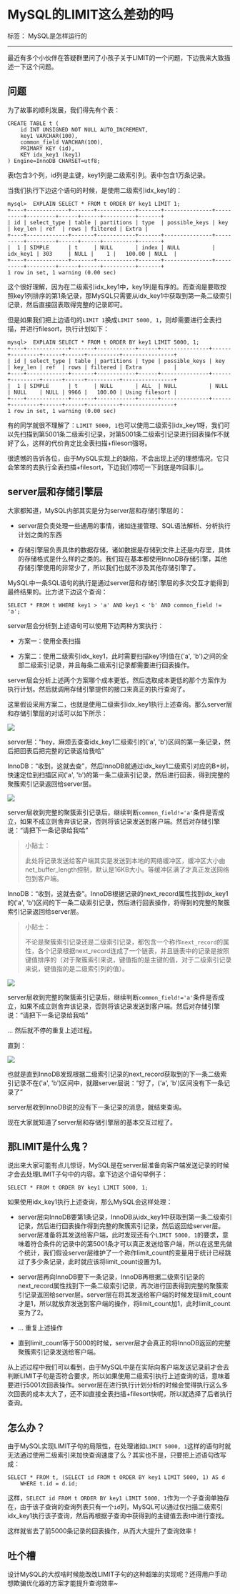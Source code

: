 MySQL的LIMIT这么差劲的吗
=================

标签： MySQL是怎样运行的

* * *

最近有多个小伙伴在答疑群里问了小孩子关于LIMIT的一个问题，下边我来大致描述一下这个问题。

问题
--

为了故事的顺利发展，我们得先有个表：

    CREATE TABLE t (
        id INT UNSIGNED NOT NULL AUTO_INCREMENT,
        key1 VARCHAR(100),
        common_field VARCHAR(100),
        PRIMARY KEY (id),
        KEY idx_key1 (key1)
    ) Engine=InnoDB CHARSET=utf8;
    

表t包含3个列，id列是主键，key1列是二级索引列。表中包含1万条记录。

当我们执行下边这个语句的时候，是使用二级索引idx\_key1的：

    mysql>  EXPLAIN SELECT * FROM t ORDER BY key1 LIMIT 1;
    +----+-------------+-------+------------+-------+---------------+----------+---------+------+------+----------+-------+
    | id | select_type | table | partitions | type  | possible_keys | key      | key_len | ref  | rows | filtered | Extra |
    +----+-------------+-------+------------+-------+---------------+----------+---------+------+------+----------+-------+
    |  1 | SIMPLE      | t     | NULL       | index | NULL          | idx_key1 | 303     | NULL |    1 |   100.00 | NULL  |
    +----+-------------+-------+------------+-------+---------------+----------+---------+------+------+----------+-------+
    1 row in set, 1 warning (0.00 sec)
    

这个很好理解，因为在二级索引idx\_key1中，key1列是有序的。而查询是要取按照key1列排序的第1条记录，那MySQL只需要从idx\_key1中获取到第一条二级索引记录，然后直接回表取得完整的记录即可。

但是如果我们把上边语句的`LIMIT 1`换成`LIMIT 5000, 1`，则却需要进行全表扫描，并进行filesort，执行计划如下：

    mysql>  EXPLAIN SELECT * FROM t ORDER BY key1 LIMIT 5000, 1;
    +----+-------------+-------+------------+------+---------------+------+---------+------+------+----------+----------------+
    | id | select_type | table | partitions | type | possible_keys | key  | key_len | ref  | rows | filtered | Extra          |
    +----+-------------+-------+------------+------+---------------+------+---------+------+------+----------+----------------+
    |  1 | SIMPLE      | t     | NULL       | ALL  | NULL          | NULL | NULL    | NULL | 9966 |   100.00 | Using filesort |
    +----+-------------+-------+------------+------+---------------+------+---------+------+------+----------+----------------+
    1 row in set, 1 warning (0.00 sec)
    

有的同学就很不理解了：`LIMIT 5000, 1`也可以使用二级索引idx\_key1呀，我们可以先扫描到第5001条二级索引记录，对第5001条二级索引记录进行回表操作不就好了么，这样的代价肯定比全表扫描+filesort强呀。

很遗憾的告诉各位，由于MySQL实现上的缺陷，不会出现上述的理想情况，它只会笨笨的去执行全表扫描+filesort，下边我们唠叨一下到底是咋回事儿。

server层和存储引擎层
-------------

大家都知道，MySQL内部其实是分为server层和存储引擎层的：

*   server层负责处理一些通用的事情，诸如连接管理、SQL语法解析、分析执行计划之类的东西
    
*   存储引擎层负责具体的数据存储，诸如数据是存储到文件上还是内存里，具体的存储格式是什么样的之类的。我们现在基本都使用InnoDB存储引擎，其他存储引擎使用的非常少了，所以我们也就不涉及其他存储引擎了。
    

MySQL中一条SQL语句的执行是通过server层和存储引擎层的多次交互才能得到最终结果的。比方说下边这个查询：

    SELECT * FROM t WHERE key1 > 'a' AND key1 < 'b' AND common_field != 'a';
    

server层会分析到上述语句可以使用下边两种方案执行：

*   方案一：使用全表扫描
    
*   方案二：使用二级索引idx\_key1，此时需要扫描key1列值在('a', 'b')之间的全部二级索引记录，并且每条二级索引记录都需要进行回表操作。
    

server层会分析上述两个方案哪个成本更低，然后选取成本更低的那个方案作为执行计划。然后就调用存储引擎提供的接口来真正的执行查询了。

这里假设采用方案二，也就是使用二级索引idx\_key1执行上述查询。那么server层和存储引擎层的对话可以如下所示：

![](https://p3-juejin.byteimg.com/tos-cn-i-k3u1fbpfcp/51ae8b43fa2e41e99c375e5ea0347c00~tplv-k3u1fbpfcp-jj-mark:1600:0:0:0:q75.image#?w=994&h=437&s=78213&e=png&b=fefefe)

server层：“hey，麻烦去查查idx\_key1二级索引的('a', 'b')区间的第一条记录，然后把回表后把完整的记录返给我哈”

InnoDB：“收到，这就去查”，然后InnoDB就通过idx\_key1二级索引对应的B+树，快速定位到扫描区间('a', 'b')的第一条二级索引记录，然后进行回表，得到完整的聚簇索引记录返回给server层。

![](https://p3-juejin.byteimg.com/tos-cn-i-k3u1fbpfcp/67ea8e3651b64516af43e65e6842082b~tplv-k3u1fbpfcp-jj-mark:1600:0:0:0:q75.image#?w=1017&h=436&s=68704&e=png&b=fefefe)

server层收到完整的聚簇索引记录后，继续判断`common_field!='a'`条件是否成立，如果不成立则舍弃该记录，否则将该记录发送到客户端。然后对存储引擎说：“请把下一条记录给我哈”

> 小贴士：  
>   
> 此处将记录发送给客户端其实是发送到本地的网络缓冲区，缓冲区大小由net\_buffer\_length控制，默认是16KB大小。等缓冲区满了才真正发送网络包到客户端。

InnoDB：“收到，这就去查”。InnoDB根据记录的next\_record属性找到idx\_key1的('a', 'b')区间的下一条二级索引记录，然后进行回表操作，将得到的完整的聚簇索引记录返回给server层。

> 小贴士：  
>   
> 不论是聚簇索引记录还是二级索引记录，都包含一个称作`next_record`的属性，各个记录根据next\_record连成了一个链表，并且链表中的记录是按照键值排序的（对于聚簇索引来说，键值指的是主键的值，对于二级索引记录来说，键值指的是二级索引列的值）。

![](https://p3-juejin.byteimg.com/tos-cn-i-k3u1fbpfcp/9bc6a1b9f4234617bf464bf358411f67~tplv-k3u1fbpfcp-jj-mark:1600:0:0:0:q75.image#?w=1017&h=436&s=68704&e=png&b=fefefe)

server层收到完整的聚簇索引记录后，继续判断`common_field!='a'`条件是否成立，如果不成立则舍弃该记录，否则将该记录发送到客户端。然后对存储引擎说：“请把下一条记录给我哈”

... 然后就不停的重复上述过程。

直到：

![](https://p3-juejin.byteimg.com/tos-cn-i-k3u1fbpfcp/9df011b2d1864bacbdedd064ce398619~tplv-k3u1fbpfcp-jj-mark:1600:0:0:0:q75.image#?w=1014&h=405&s=63363&e=png&b=ffffff)

也就是直到InnoDB发现根据二级索引记录的next\_record获取到的下一条二级索引记录不在('a', 'b')区间中，就跟server层说：“好了，('a', 'b')区间没有下一条记录了”

server层收到InnoDB说的没有下一条记录的消息，就结束查询。

现在大家就知道了server层和存储引擎层的基本交互过程了。

那LIMIT是什么鬼？
-----------

说出来大家可能有点儿惊讶，MySQL是在server层准备向客户端发送记录的时候才会去处理LIMIT子句中的内容。拿下边这个语句举例子：

    SELECT * FROM t ORDER BY key1 LIMIT 5000, 1;
    

如果使用idx\_key1执行上述查询，那么MySQL会这样处理：

*   server层向InnoDB要第1条记录，InnoDB从idx\_key1中获取到第一条二级索引记录，然后进行回表操作得到完整的聚簇索引记录，然后返回给server层。server层准备将其发送给客户端，此时发现还有个`LIMIT 5000, 1`的要求，意味着符合条件的记录中的第5001条才可以真正发送给客户端，所以在这里先做个统计，我们假设server层维护了一个称作limit\_count的变量用于统计已经跳过了多少条记录，此时就应该将limit\_count设置为1。
    
*   server层再向InnoDB要下一条记录，InnoDB再根据二级索引记录的next\_record属性找到下一条二级索引记录，再次进行回表得到完整的聚簇索引记录返回给server层。server层在将其发送给客户端的时候发现limit\_count才是1，所以就放弃发送到客户端的操作，将limit\_count加1，此时limit\_count变为了2。
    
*   ... 重复上述操作
    
*   直到limit\_count等于5000的时候，server层才会真正的将InnoDB返回的完整聚簇索引记录发送给客户端。
    

从上述过程中我们可以看到，由于MySQL中是在实际向客户端发送记录前才会去判断LIMIT子句是否符合要求，所以如果使用二级索引执行上述查询的话，意味着要进行5001次回表操作。server层在进行执行计划分析的时候会觉得执行这么多次回表的成本太大了，还不如直接全表扫描+filesort快呢，所以就选择了后者执行查询。

怎么办？
----

由于MySQL实现LIMIT子句的局限性，在处理诸如`LIMIT 5000, 1`这样的语句时就无法通过使用二级索引来加快查询速度了么？其实也不是，只要把上述语句改写成：

    SELECT * FROM t, (SELECT id FROM t ORDER BY key1 LIMIT 5000, 1) AS d
        WHERE t.id = d.id;
    

这样，`SELECT id FROM t ORDER BY key1 LIMIT 5000, 1`作为一个子查询单独存在，由于该子查询的查询列表只有一个`id`列，MySQL可以通过仅扫描二级索引idx\_key1执行该子查询，然后再根据子查询中获得到的主键值去表t中进行查找。

这样就省去了前5000条记录的回表操作，从而大大提升了查询效率！

吐个槽
---

设计MySQL的大叔啥时候能改改LIMIT子句的这种超笨的实现呢？还得用户手动想欺骗优化器的方案才能提升查询效率~